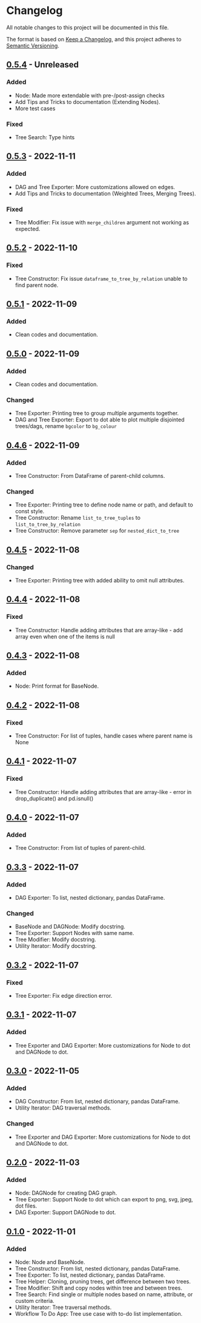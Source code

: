 # Changelog
All notable changes to this project will be documented in this file.

The format is based on [Keep a Changelog](https://keepachangelog.com/en/1.0.0/),
and this project adheres to [Semantic Versioning](https://semver.org/spec/v2.0.0.html).

## [0.5.4] - Unreleased
### Added
- Node: Made more extendable with pre-/post-assign checks
- Add Tips and Tricks to documentation (Extending Nodes).
- More test cases

### Fixed
- Tree Search: Type hints

## [0.5.3] - 2022-11-11
### Added
- DAG and Tree Exporter: More customizations allowed on edges.
- Add Tips and Tricks to documentation (Weighted Trees, Merging Trees).

### Fixed
- Tree Modifier: Fix issue with `merge_children` argument not working as expected.

## [0.5.2] - 2022-11-10
### Fixed
- Tree Constructor: Fix issue `dataframe_to_tree_by_relation` unable to find parent node.

## [0.5.1] - 2022-11-09
### Added
- Clean codes and documentation.

## [0.5.0] - 2022-11-09
### Added
- Clean codes and documentation.

### Changed
- Tree Exporter: Printing tree to group multiple arguments together.
- DAG and Tree Exporter: Export to dot able to plot multiple disjointed trees/dags, rename `bgcolor` to `bg_colour`

## [0.4.6] - 2022-11-09
### Added
- Tree Constructor: From DataFrame of parent-child columns.

### Changed
- Tree Exporter: Printing tree to define node name or path, and default to const style.
- Tree Constructor: Rename `list_to_tree_tuples` to `list_to_tree_by_relation`
- Tree Constructor: Remove parameter `sep` for `nested_dict_to_tree`

## [0.4.5] - 2022-11-08
### Changed
- Tree Exporter: Printing tree with added ability to omit null attributes.

## [0.4.4] - 2022-11-08
### Fixed
- Tree Constructor: Handle adding attributes that are array-like - add array even when one of the items is null

## [0.4.3] - 2022-11-08
### Added
- Node: Print format for BaseNode.

## [0.4.2] - 2022-11-08
### Fixed
- Tree Constructor: For list of tuples, handle cases where parent name is None

## [0.4.1] - 2022-11-07
### Fixed
- Tree Constructor: Handle adding attributes that are array-like - error in drop_duplicate() and pd.isnull()

## [0.4.0] - 2022-11-07
### Added
- Tree Constructor: From list of tuples of parent-child.

## [0.3.3] - 2022-11-07
### Added
- DAG Exporter: To list, nested dictionary, pandas DataFrame.

### Changed
- BaseNode and DAGNode: Modify docstring.
- Tree Exporter: Support Nodes with same name.
- Tree Modifier: Modify docstring.
- Utility Iterator: Modify docstring.

## [0.3.2] - 2022-11-07
### Fixed
- Tree Exporter: Fix edge direction error.

## [0.3.1] - 2022-11-07
### Added
- Tree Exporter and DAG Exporter: More customizations for Node to dot and DAGNode to dot.

## [0.3.0] - 2022-11-05
### Added
- DAG Constructor: From list, nested dictionary, pandas DataFrame.
- Utility Iterator: DAG traversal methods.

### Changed
- Tree Exporter and DAG Exporter: More customizations for Node to dot and DAGNode to dot.

## [0.2.0] - 2022-11-03
### Added
- Node: DAGNode for creating DAG graph.
- Tree Exporter: Support Node to dot which can export to png, svg, jpeg, dot files.
- DAG Exporter: Support DAGNode to dot.

## [0.1.0] - 2022-11-01
### Added
- Node: Node and BaseNode.
- Tree Constructor: From list, nested dictionary, pandas DataFrame.
- Tree Exporter: To list, nested dictionary, pandas DataFrame.
- Tree Helper: Cloning, pruning trees, get difference between two trees.
- Tree Modifier: Shift and copy nodes within tree and between trees.
- Tree Search: Find single or multiple nodes based on name, attribute, or custom criteria.
- Utility Iterator: Tree traversal methods.
- Workflow To Do App: Tree use case with to-do list implementation.

[0.5.4]: https://github.com/kayjan/bigtree/compare/v0.5.3...v0.5.4
[0.5.3]: https://github.com/kayjan/bigtree/compare/v0.5.2...v0.5.3
[0.5.2]: https://github.com/kayjan/bigtree/compare/v0.5.1...v0.5.2
[0.5.1]: https://github.com/kayjan/bigtree/compare/v0.5.0...v0.5.1
[0.5.0]: https://github.com/kayjan/bigtree/compare/v0.4.6...v0.5.0
[0.4.6]: https://github.com/kayjan/bigtree/compare/v0.4.5...v0.4.6
[0.4.5]: https://github.com/kayjan/bigtree/compare/v0.4.4...v0.4.5
[0.4.4]: https://github.com/kayjan/bigtree/compare/v0.4.3...v0.4.4
[0.4.3]: https://github.com/kayjan/bigtree/compare/v0.4.2...v0.4.3
[0.4.2]: https://github.com/kayjan/bigtree/compare/v0.4.1...v0.4.2
[0.4.1]: https://github.com/kayjan/bigtree/compare/v0.4.0...v0.4.1
[0.4.0]: https://github.com/kayjan/bigtree/compare/v0.3.3...v0.4.0
[0.3.3]: https://github.com/kayjan/bigtree/compare/v0.3.2...v0.3.3
[0.3.2]: https://github.com/kayjan/bigtree/compare/v0.3.1...v0.3.2
[0.3.1]: https://github.com/kayjan/bigtree/compare/v0.3.0...v0.3.1
[0.3.0]: https://github.com/kayjan/bigtree/compare/v0.2.0...v0.3.0
[0.2.0]: https://github.com/kayjan/bigtree/compare/v0.1.0...v0.2.0
[0.1.0]: https://github.com/kayjan/bigtree/releases/tag/v0.1.0
